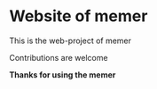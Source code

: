# Website of memer

This is the web-project of memer

Contributions are welcome

**Thanks for using the memer**
